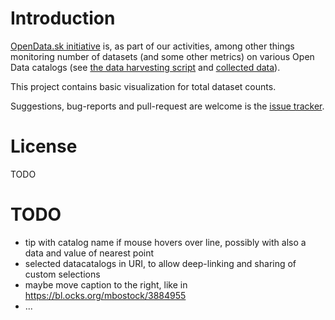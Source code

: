 # Introduction

[OpenData.sk initiative](http://opendata.sk) is, as part of our activities, among other things monitoring number of datasets (and some other metrics) on various Open Data catalogs (see [the data harvesting script](https://github.com/hanecak/data-catalog-stats) and [collected data](https://github.com/hanecak/data_data-catalog-stats)).

This project contains basic visualization for total dataset counts.

Suggestions, bug-reports and pull-request are welcome is the [issue tracker](https://github.com/hanecak/viz_data-catalog-stats_dataset_count/issues).
 
# License

TODO

# TODO

- tip with catalog name if mouse hovers over line, possibly with also a data and value of nearest point
- selected datacatalogs in URI, to allow deep-linking and sharing of custom selections
- maybe move caption to the right, like in https://bl.ocks.org/mbostock/3884955
- ...
